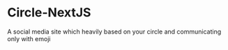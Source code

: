 # Circle-NextJS
A social media site which heavily based on your circle and communicating only with emoji
